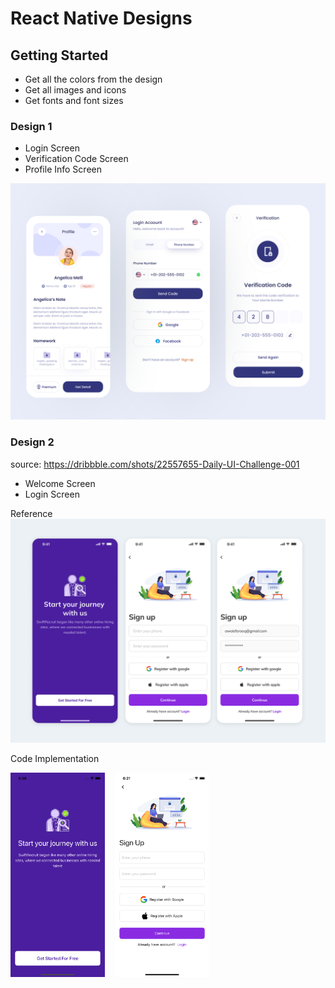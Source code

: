 # React Native Designs
## Getting Started
- Get all the colors from the design
- Get all images and icons
- Get fonts and font sizes

### Design 1
- Login Screen
- Verification Code Screen
- Profile Info Screen

![Deisgn 1](/designs/app_design_1.png)

### Design 2
source: https://dribbble.com/shots/22557655-Daily-UI-Challenge-001

- Welcome Screen
- Login Screen

Reference
![Deisgn 2](/designs/design2/app_design_login_signup.png)

Code Implementation

<img src="/designs/design2/design2_getting_started.png" width="30%">&nbsp;&nbsp;&nbsp;&nbsp;<img src="/designs/design2/design2_login.png" width="30%">

